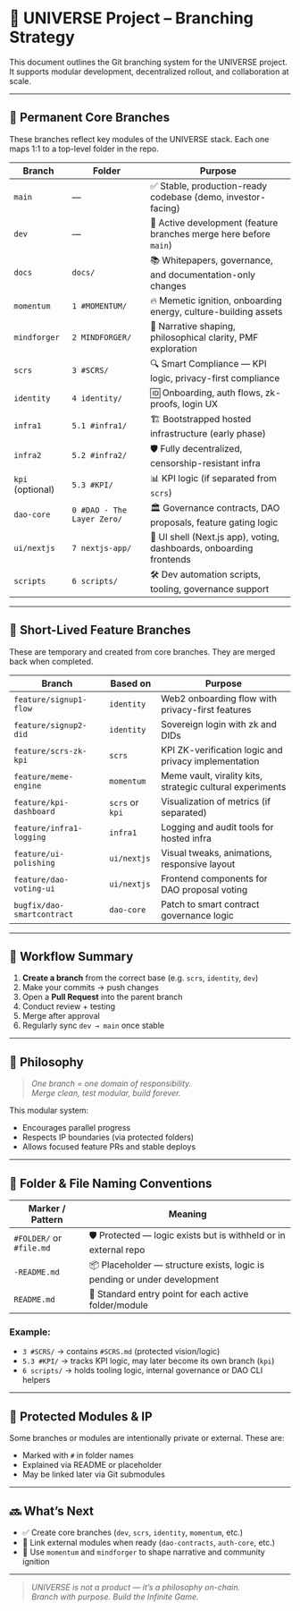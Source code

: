 # 🧬 UNIVERSE Project – Branching Strategy

This document outlines the Git branching system for the UNIVERSE project.  
It supports modular development, decentralized rollout, and collaboration at scale.

---

## 🔗 Permanent Core Branches

These branches reflect key modules of the UNIVERSE stack. Each one maps 1:1 to a top-level folder in the repo.

| Branch         | Folder                | Purpose                                                                 |
|----------------|------------------------|-------------------------------------------------------------------------|
| `main`         | —                      | ✅ Stable, production-ready codebase (demo, investor-facing)            |
| `dev`          | —                      | 🧪 Active development (feature branches merge here before `main`)       |
| `docs`         | `docs/`                | 📚 Whitepapers, governance, and documentation-only changes              |
| `momentum`     | `1 #MOMENTUM/`         | 🔥 Memetic ignition, onboarding energy, culture-building assets         |
| `mindforger`   | `2 MINDFORGER/`        | 🧠 Narrative shaping, philosophical clarity, PMF exploration            |
| `scrs`         | `3 #SCRS/`             | 🔍 Smart Compliance — KPI logic, privacy-first compliance               |
| `identity`     | `4 identity/`          | 🆔 Onboarding, auth flows, zk-proofs, login UX                          |
| `infra1`       | `5.1 #infra1/`         | 🏗️ Bootstrapped hosted infrastructure (early phase)                    |
| `infra2`       | `5.2 #infra2/`         | 🛡️ Fully decentralized, censorship-resistant infra                     |
| `kpi` (optional)| `5.3 #KPI/`            | 📊 KPI logic (if separated from `scrs`)                                |
| `dao-core`     | `0 #DAO - The Layer Zero/` | 🏛️ Governance contracts, DAO proposals, feature gating logic       |
| `ui/nextjs`    | `7 nextjs-app/`        | 🎨 UI shell (Next.js app), voting, dashboards, onboarding frontends     |
| `scripts`      | `6 scripts/`           | 🛠️ Dev automation scripts, tooling, governance support                 |

---

## 🌱 Short-Lived Feature Branches

These are temporary and created from core branches. They are merged back when completed.

| Branch                      | Based on     | Purpose                                                       |
|-----------------------------|--------------|----------------------------------------------------------------|
| `feature/signup1-flow`      | `identity`   | Web2 onboarding flow with privacy-first features               |
| `feature/signup2-did`       | `identity`   | Sovereign login with zk and DIDs                               |
| `feature/scrs-zk-kpi`       | `scrs`       | KPI ZK-verification logic and privacy implementation           |
| `feature/meme-engine`       | `momentum`   | Meme vault, virality kits, strategic cultural experiments      |
| `feature/kpi-dashboard`     | `scrs` or `kpi` | Visualization of metrics (if separated)                     |
| `feature/infra1-logging`    | `infra1`     | Logging and audit tools for hosted infra                       |
| `feature/ui-polishing`      | `ui/nextjs`  | Visual tweaks, animations, responsive layout                   |
| `feature/dao-voting-ui`     | `ui/nextjs`  | Frontend components for DAO proposal voting                   |
| `bugfix/dao-smartcontract`  | `dao-core`   | Patch to smart contract governance logic                       |

---

## 🔁 Workflow Summary

1. **Create a branch** from the correct base (e.g. `scrs`, `identity`, `dev`)
2. Make your commits → push changes
3. Open a **Pull Request** into the parent branch
4. Conduct review + testing
5. Merge after approval
6. Regularly sync `dev → main` once stable

---

## 🧠 Philosophy

> _One branch = one domain of responsibility._  
> _Merge clean, test modular, build forever._

This modular system:
- Encourages parallel progress
- Respects IP boundaries (via protected folders)
- Allows focused feature PRs and stable deploys

---

## 📁 Folder & File Naming Conventions

| Marker / Pattern        | Meaning                                                                   |
|--------------------------|---------------------------------------------------------------------------|
| `#FOLDER/` or `#file.md` | 🛡️ Protected — logic exists but is withheld or in external repo           |
| `-README.md`             | 📦 Placeholder — structure exists, logic is pending or under development  |
| `README.md`              | 📘 Standard entry point for each active folder/module                     |

### Example:

- `3 #SCRS/` → contains `#SCRS.md` (protected vision/logic)
- `5.3 #KPI/` → tracks KPI logic, may later become its own branch (`kpi`)
- `6 scripts/` → holds tooling logic, internal governance or DAO CLI helpers

---

## 🔐 Protected Modules & IP

Some branches or modules are intentionally private or external. These are:
- Marked with `#` in folder names
- Explained via README or placeholder
- May be linked later via Git submodules

---

## 🔜 What’s Next

- ✅ Create core branches (`dev`, `scrs`, `identity`, `momentum`, etc.)
- 🔄 Link external modules when ready (`dao-contracts`, `auth-core`, etc.)
- 🚀 Use `momentum` and `mindforger` to shape narrative and community ignition

---

> _UNIVERSE is not a product — it’s a philosophy on-chain.  
> Branch with purpose. Build the Infinite Game._
